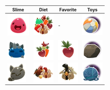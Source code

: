 | Slime | Diet | Favorite | Toys |
| --- | --- | --- | --- |
| ![Pink](Images/Slime/Pink_Slime.webp) | ![All](Images/Food/All.webp) | - | ![Beach Ball](Images/Toys/Beach_Ball.webp) |
|  |  |  |  |
| ![Rock](Images/Slime/Rock_Slime.webp) | ![Veggie](Images/Food/Veggie.webp) | ![Heart Beet](Images/Favorites/Heart_Beet.webp) | ![Big Rock](Images/Toys/Big_Rock.webp) |
| ![Tabby](Images/Slime/Tabby_Slime.webp) | ![Veggie](Images/Food/Meat.webp) | ![Heart Beet](Images/Favorites/Stony_Hen.webp) | ![Big Rock](Images/Toys/Yarn_Ball.webp) |